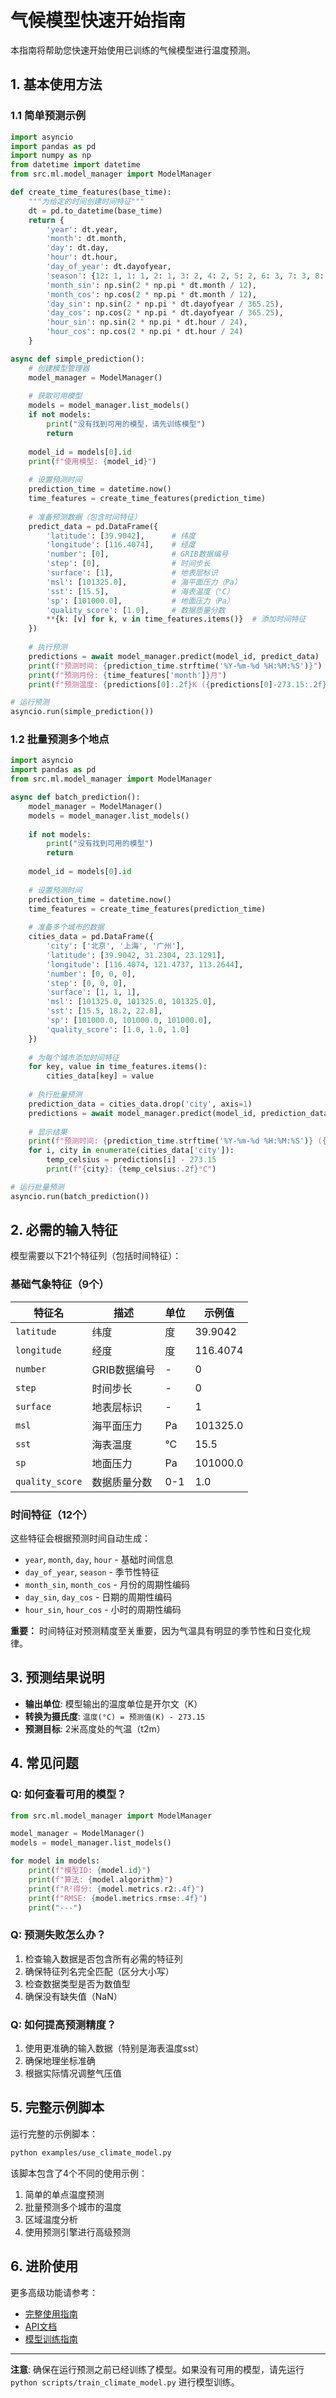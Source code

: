 # 气候模型快速开始指南

本指南将帮助您快速开始使用已训练的气候模型进行温度预测。

## 1. 基本使用方法

### 1.1 简单预测示例

```python
import asyncio
import pandas as pd
import numpy as np
from datetime import datetime
from src.ml.model_manager import ModelManager

def create_time_features(base_time):
    """为给定的时间创建时间特征"""
    dt = pd.to_datetime(base_time)
    return {
        'year': dt.year,
        'month': dt.month,
        'day': dt.day,
        'hour': dt.hour,
        'day_of_year': dt.dayofyear,
        'season': {12: 1, 1: 1, 2: 1, 3: 2, 4: 2, 5: 2, 6: 3, 7: 3, 8: 3, 9: 4, 10: 4, 11: 4}[dt.month],
        'month_sin': np.sin(2 * np.pi * dt.month / 12),
        'month_cos': np.cos(2 * np.pi * dt.month / 12),
        'day_sin': np.sin(2 * np.pi * dt.dayofyear / 365.25),
        'day_cos': np.cos(2 * np.pi * dt.dayofyear / 365.25),
        'hour_sin': np.sin(2 * np.pi * dt.hour / 24),
        'hour_cos': np.cos(2 * np.pi * dt.hour / 24)
    }

async def simple_prediction():
    # 创建模型管理器
    model_manager = ModelManager()
    
    # 获取可用模型
    models = model_manager.list_models()
    if not models:
        print("没有找到可用的模型，请先训练模型")
        return
    
    model_id = models[0].id
    print(f"使用模型: {model_id}")
    
    # 设置预测时间
    prediction_time = datetime.now()
    time_features = create_time_features(prediction_time)
    
    # 准备预测数据（包含时间特征）
    predict_data = pd.DataFrame({
        'latitude': [39.9042],      # 纬度
        'longitude': [116.4074],    # 经度
        'number': [0],              # GRIB数据编号
        'step': [0],                # 时间步长
        'surface': [1],             # 地表层标识
        'msl': [101325.0],          # 海平面压力（Pa）
        'sst': [15.5],              # 海表温度（°C）
        'sp': [101000.0],           # 地面压力（Pa）
        'quality_score': [1.0],     # 数据质量分数
        **{k: [v] for k, v in time_features.items()}  # 添加时间特征
    })
    
    # 执行预测
    predictions = await model_manager.predict(model_id, predict_data)
    print(f"预测时间: {prediction_time.strftime('%Y-%m-%d %H:%M:%S')}")
    print(f"预测月份: {time_features['month']}月")
    print(f"预测温度: {predictions[0]:.2f}K ({predictions[0]-273.15:.2f}°C)")

# 运行预测
asyncio.run(simple_prediction())
```

### 1.2 批量预测多个地点

```python
import asyncio
import pandas as pd
from src.ml.model_manager import ModelManager

async def batch_prediction():
    model_manager = ModelManager()
    models = model_manager.list_models()
    
    if not models:
        print("没有找到可用的模型")
        return
    
    model_id = models[0].id
    
    # 设置预测时间
    prediction_time = datetime.now()
    time_features = create_time_features(prediction_time)
    
    # 准备多个城市的数据
    cities_data = pd.DataFrame({
        'city': ['北京', '上海', '广州'],
        'latitude': [39.9042, 31.2304, 23.1291],
        'longitude': [116.4074, 121.4737, 113.2644],
        'number': [0, 0, 0],
        'step': [0, 0, 0],
        'surface': [1, 1, 1],
        'msl': [101325.0, 101325.0, 101325.0],
        'sst': [15.5, 18.2, 22.8],
        'sp': [101000.0, 101000.0, 101000.0],
        'quality_score': [1.0, 1.0, 1.0]
    })
    
    # 为每个城市添加时间特征
    for key, value in time_features.items():
        cities_data[key] = value
    
    # 执行批量预测
    prediction_data = cities_data.drop('city', axis=1)
    predictions = await model_manager.predict(model_id, prediction_data)
    
    # 显示结果
    print(f"预测时间: {prediction_time.strftime('%Y-%m-%d %H:%M:%S')} ({time_features['month']}月)")
    for i, city in enumerate(cities_data['city']):
        temp_celsius = predictions[i] - 273.15
        print(f"{city}: {temp_celsius:.2f}°C")

# 运行批量预测
asyncio.run(batch_prediction())
```

## 2. 必需的输入特征

模型需要以下21个特征列（包括时间特征）：

### 基础气象特征（9个）
| 特征名 | 描述 | 单位 | 示例值 |
|--------|------|------|--------|
| `latitude` | 纬度 | 度 | 39.9042 |
| `longitude` | 经度 | 度 | 116.4074 |
| `number` | GRIB数据编号 | - | 0 |
| `step` | 时间步长 | - | 0 |
| `surface` | 地表层标识 | - | 1 |
| `msl` | 海平面压力 | Pa | 101325.0 |
| `sst` | 海表温度 | °C | 15.5 |
| `sp` | 地面压力 | Pa | 101000.0 |
| `quality_score` | 数据质量分数 | 0-1 | 1.0 |

### 时间特征（12个）
这些特征会根据预测时间自动生成：
- `year`, `month`, `day`, `hour` - 基础时间信息
- `day_of_year`, `season` - 季节性特征
- `month_sin`, `month_cos` - 月份的周期性编码
- `day_sin`, `day_cos` - 日期的周期性编码
- `hour_sin`, `hour_cos` - 小时的周期性编码

**重要：** 时间特征对预测精度至关重要，因为气温具有明显的季节性和日变化规律。

## 3. 预测结果说明

- **输出单位**: 模型输出的温度单位是开尔文（K）
- **转换为摄氏度**: `温度(°C) = 预测值(K) - 273.15`
- **预测目标**: 2米高度处的气温（t2m）

## 4. 常见问题

### Q: 如何查看可用的模型？
```python
from src.ml.model_manager import ModelManager

model_manager = ModelManager()
models = model_manager.list_models()

for model in models:
    print(f"模型ID: {model.id}")
    print(f"算法: {model.algorithm}")
    print(f"R²得分: {model.metrics.r2:.4f}")
    print(f"RMSE: {model.metrics.rmse:.4f}")
    print("---")
```

### Q: 预测失败怎么办？
1. 检查输入数据是否包含所有必需的特征列
2. 确保特征列名完全匹配（区分大小写）
3. 检查数据类型是否为数值型
4. 确保没有缺失值（NaN）

### Q: 如何提高预测精度？
1. 使用更准确的输入数据（特别是海表温度sst）
2. 确保地理坐标准确
3. 根据实际情况调整气压值

## 5. 完整示例脚本

运行完整的示例脚本：
```bash
python examples/use_climate_model.py
```

该脚本包含了4个不同的使用示例：
1. 简单的单点温度预测
2. 批量预测多个城市的温度
3. 区域温度分析
4. 使用预测引擎进行高级预测

## 6. 进阶使用

更多高级功能请参考：
- [完整使用指南](MODEL_USAGE_GUIDE.md)
- [API文档](../src/api/)
- [模型训练指南](../scripts/train_climate_model.py)

---

**注意**: 确保在运行预测之前已经训练了模型。如果没有可用的模型，请先运行 `python scripts/train_climate_model.py` 进行模型训练。